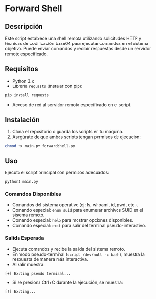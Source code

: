 # Forward Shell

## Descripción
Este script establece una shell remota utilizando solicitudes HTTP y técnicas de codificación base64 para ejecutar comandos en el sistema objetivo. Puede enviar comandos y recibir respuestas desde un servidor remoto especificado.

## Requisitos
- Python 3.x
- Librería `requests` (instalar con pip):
```bash
pip install requests
```
- Acceso de red al servidor remoto especificado en el script.

## Instalación
1. Clona el repositorio o guarda los scripts en tu máquina.
2. Asegúrate de que ambos scripts tengan permisos de ejecución:
```bash
chmod +x main.py forwardshell.py
```

## Uso
Ejecuta el script principal con permisos adecuados:
```bash
python3 main.py
```

### Comandos Disponibles
- Comandos del sistema operativo (ej: ls, whoami, id, pwd, etc.).
- Comando especial: `enum suid` para enumerar archivos SUID en el sistema remoto.
- Comando especial: `help` para mostrar opciones disponibles.
- Comando especial: `exit` para salir del terminal pseudo-interactivo.

### Salida Esperada
- Ejecuta comandos y recibe la salida del sistema remoto.
- En modo pseudo-terminal (`script /dev/null -c bash`), muestra la respuesta de manera más interactiva.
- Al salir muestra:
```
[+] Exiting pseudo terminal...
```
- Si se presiona Ctrl+C durante la ejecución, se muestra:
```
[!] Exiting...
```


